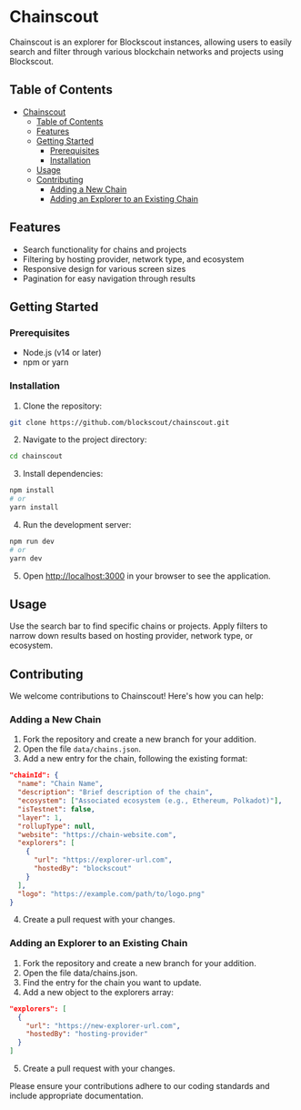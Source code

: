 # Chainscout

Chainscout is an explorer for Blockscout instances, allowing users to easily search and filter through various blockchain networks and projects using Blockscout.

## Table of Contents

- [Chainscout](#chainscout)
  - [Table of Contents](#table-of-contents)
  - [Features](#features)
  - [Getting Started](#getting-started)
    - [Prerequisites](#prerequisites)
    - [Installation](#installation)
  - [Usage](#usage)
  - [Contributing](#contributing)
    - [Adding a New Chain](#adding-a-new-chain)
    - [Adding an Explorer to an Existing Chain](#adding-an-explorer-to-an-existing-chain)

## Features

- Search functionality for chains and projects
- Filtering by hosting provider, network type, and ecosystem
- Responsive design for various screen sizes
- Pagination for easy navigation through results

## Getting Started

### Prerequisites

- Node.js (v14 or later)
- npm or yarn

### Installation

1. Clone the repository:
```bash
git clone https://github.com/blockscout/chainscout.git
```
2. Navigate to the project directory:
```bash
cd chainscout
```
3. Install dependencies:
```bash
npm install
# or
yarn install
```
4. Run the development server:
```bash
npm run dev
# or
yarn dev
```
5. Open [http://localhost:3000](http://localhost:3000) in your browser to see the application.

## Usage

Use the search bar to find specific chains or projects. Apply filters to narrow down results based on hosting provider, network type, or ecosystem.

## Contributing

We welcome contributions to Chainscout! Here's how you can help:

### Adding a New Chain

1. Fork the repository and create a new branch for your addition.
2. Open the file `data/chains.json`.
3. Add a new entry for the chain, following the existing format:
```json
"chainId": {
  "name": "Chain Name",
  "description": "Brief description of the chain",
  "ecosystem": ["Associated ecosystem (e.g., Ethereum, Polkadot)"],
  "isTestnet": false,
  "layer": 1,
  "rollupType": null,
  "website": "https://chain-website.com",
  "explorers": [
    {
      "url": "https://explorer-url.com",
      "hostedBy": "blockscout"
    }
  ],
  "logo": "https://example.com/path/to/logo.png"
}
```
4. Create a pull request with your changes.

### Adding an Explorer to an Existing Chain

1. Fork the repository and create a new branch for your addition.
2. Open the file data/chains.json.
3. Find the entry for the chain you want to update.
4. Add a new object to the explorers array:
```json
"explorers": [
  {
    "url": "https://new-explorer-url.com",
    "hostedBy": "hosting-provider"
  }
]
```
5. Create a pull request with your changes.

Please ensure your contributions adhere to our coding standards and include appropriate documentation.
